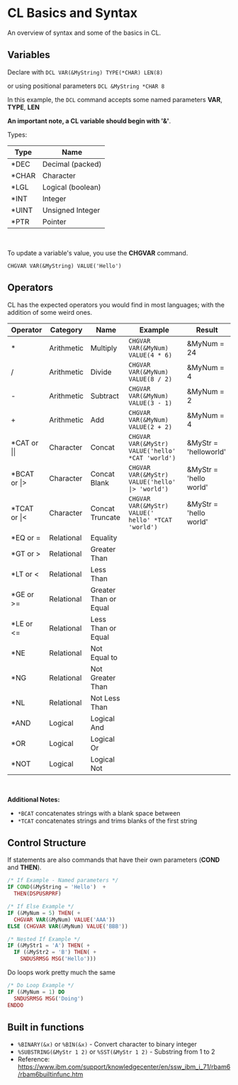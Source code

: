 # CL Basics and Syntax

An overview of syntax and some of the basics in CL.


## Variables
Declare with ```DCL VAR(&MyString) TYPE(*CHAR) LEN(8)```

or using positional parameters ```DCL &MyString *CHAR 8```

In this example, the ```DCL``` command accepts some named parameters **VAR**, **TYPE**, **LEN**

**An important note, a CL variable should begin with '&'**.


Types:

| Type  | Name              |
| ----- | ----------------- |
| *DEC  | Decimal (packed)  |
| *CHAR | Character         |
| *LGL  | Logical (boolean) |
| *INT  | Integer           |
| *UINT | Unsigned Integer  |
| *PTR  | Pointer           |

<br>

To update a variable's value, you use the **CHGVAR** command.


```CHGVAR VAR(&MyString) VALUE('Hello')```


## Operators
CL has the expected operators you would find in most languages; with the addition of some weird ones.

| Operator      | Category   | Name     | Example                               | Result      |
| ------------- | ---------- | -------- | ------------------------------------- | ----------- |
| *             | Arithmetic | Multiply | ```CHGVAR VAR(&MyNum) VALUE(4 * 6)``` | &MyNum = 24 |
| /             | Arithmetic | Divide   | ```CHGVAR VAR(&MyNum) VALUE(8 / 2)``` | &MyNum = 4  |
| -             | Arithmetic | Subtract | ```CHGVAR VAR(&MyNum) VALUE(3 - 1)``` | &MyNum = 2  |
| +             | Arithmetic | Add      | ```CHGVAR VAR(&MyNum) VALUE(2 + 2)``` | &MyNum = 4  |
| *CAT or \|\|  | Character  | Concat   | ```CHGVAR VAR(&MyStr) VALUE('hello' *CAT 'world')``` | &MyStr = 'helloworld' |
| *BCAT or \|\> | Character  | Concat Blank | ```CHGVAR VAR(&MyStr) VALUE('hello' \|> 'world')``` | &MyStr = 'hello world' |
| *TCAT or \|\< | Character  | Concat Truncate | ```CHGVAR VAR(&MyStr) VALUE('   hello' *TCAT 'world')``` | &MyStr = 'hello world' |
| *EQ or =      | Relational | Equality | | |
| *GT or >      | Relational | Greater Than | | |
| *LT or <      | Relational | Less Than | | |
| *GE or >=     | Relational | Greater Than or Equal | | |
| *LE or <=     | Relational | Less Than or Equal | | |
| *NE           | Relational | Not Equal to | | | 
| *NG           | Relational | Not Greater Than | | |
| *NL           | Relational | Not Less Than | | |
| *AND          | Logical    | Logical And | | |
| *OR           | Logical    | Logical Or  | | |
| *NOT          | Logical    | Logical Not | | |

<br>


**Additional Notes:**
* ```*BCAT``` concatenates strings with a blank space between
* ```*TCAT``` concatenates strings and trims blanks of the first string



## Control Structure

If statements are also commands that have their own parameters (**COND** and **THEN**).

```php
/* If Example - Named parameters */
IF COND(&MyString = 'Hello')  +
  THEN(DSPUSRPRF)
```   

```php
/* If Else Example */
IF (&MyNum = 5) THEN( +
  CHGVAR VAR(&MyNum) VALUE('AAA'))
ELSE (CHGVAR VAR(&MyNum) VALUE('BBB'))
```

```php
/* Nested If Example */
IF (&MyStr1 = 'A') THEN( +
  IF (&MyStr2 = 'B') THEN( +
    SNDUSRMSG MSG('Hello')))
```


Do loops work pretty much the same
```php
/* Do Loop Example */
IF (&MyNum = 1) DO
  SNDUSRMSG MSG('Doing')
ENDDO
```


## Built in functions
* ```%BINARY(&x)``` or ```%BIN(&x)``` - Convert character to binary integer
* ```%SUBSTRING(&MyStr 1 2)``` or ```%SST(&MyStr 1 2)``` - Substring from 1 to 2
* Reference: https://www.ibm.com/support/knowledgecenter/en/ssw_ibm_i_71/rbam6/rbam6builtinfunc.htm